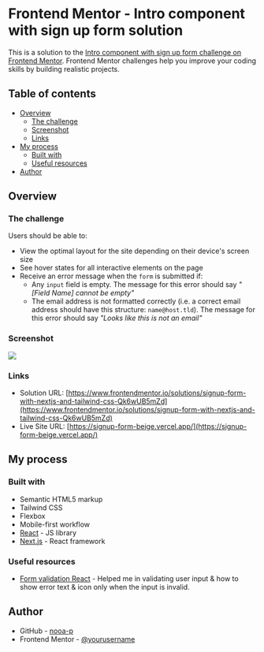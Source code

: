 # Frontend Mentor - Intro component with sign up form solution

This is a solution to the [Intro component with sign up form challenge on Frontend Mentor](https://www.frontendmentor.io/challenges/intro-component-with-signup-form-5cf91bd49edda32581d28fd1). Frontend Mentor challenges help you improve your coding skills by building realistic projects.

## Table of contents

- [Overview](#overview)
  - [The challenge](#the-challenge)
  - [Screenshot](#screenshot)
  - [Links](#links)
- [My process](#my-process)
  - [Built with](#built-with)
  - [Useful resources](#useful-resources)
- [Author](#author)

## Overview

### The challenge

Users should be able to:

- View the optimal layout for the site depending on their device's screen size
- See hover states for all interactive elements on the page
- Receive an error message when the `form` is submitted if:
  - Any `input` field is empty. The message for this error should say _"[Field Name] cannot be empty"_
  - The email address is not formatted correctly (i.e. a correct email address should have this structure: `name@host.tld`). The message for this error should say _"Looks like this is not an email"_

### Screenshot

![](./screenshot.jpg)

### Links

- Solution URL: [https://www.frontendmentor.io/solutions/signup-form-with-nextjs-and-tailwind-css-Qk6wUB5mZd](https://www.frontendmentor.io/solutions/signup-form-with-nextjs-and-tailwind-css-Qk6wUB5mZd)
- Live Site URL: [https://signup-form-beige.vercel.app/](https://signup-form-beige.vercel.app/)

## My process

### Built with

- Semantic HTML5 markup
- Tailwind CSS
- Flexbox
- Mobile-first workflow
- [React](https://reactjs.org/) - JS library
- [Next.js](https://nextjs.org/) - React framework

### Useful resources

- [Form validation React](https://leanylabs.com/blog/form-validation-in-react/) - Helped me in validating user input & how to show error text & icon only when the input is invalid.

## Author

- GitHub - [nooa-p](https://github.com/nooa-p)
- Frontend Mentor - [@yourusername](https://www.frontendmentor.io/profile/nooa-p)
